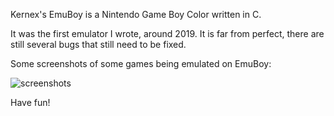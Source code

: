 Kernex's EmuBoy is a Nintendo Game Boy Color written in C.

It was the first emulator I wrote, around 2019. It is far from perfect, there are still several bugs that still need to be fixed.

Some screenshots of some games being emulated on EmuBoy:

![screenshots](https://github.com/kernex/EmuBoy/assets/87316900/ff510a40-6e09-458b-8f52-5a7558867ca1)

Have fun!
